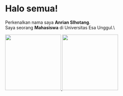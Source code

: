 # Halo semua! 
Perkenalkan nama saya **Anrian SIhotang**.\
Saya seorang **Mahasiswa** di Universitas Esa Unggul.\
 
<p align="left">
<a href="https://github.com/anriansihotang">
  <img height="180em" src="https://github-readme-stats-eight-theta.vercel.app/api?username=anriansihotangn&show_icons=true&theme=algolia&include_all_commits=true&count_private=true"/>
  <img height="180em" src="https://github-readme-stats-eight-theta.vercel.app/api/top-langs/?username=anriansihotang&layout=compact&langs_count=8&theme=algolia"/>
</a>
</p>
